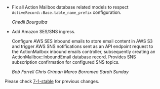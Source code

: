 *   Fix all Action Mailbox database related models to respect
    `ActiveRecord::Base.table_name_prefix` configuration.

    *Chedli Bourguiba*

*   Add Amazon SES/SNS ingress.

    Configure AWS SES inbound emails to store email content in AWS S3 and trigger AWS SNS notifications
    sent as an API endpoint request to the ActionMailbox inbound emails controller, subsequently creating
    an ActionMailbox::InboundEmail database record. Provides SNS subscription confirmation for configured
    SNS topics.

    *Bob Farrell*
    *Chris Ortman*
    *Marco Borromeo*
    *Sarah Sunday*

Please check [7-1-stable](https://github.com/rails/rails/blob/7-1-stable/actionmailbox/CHANGELOG.md) for previous changes.
